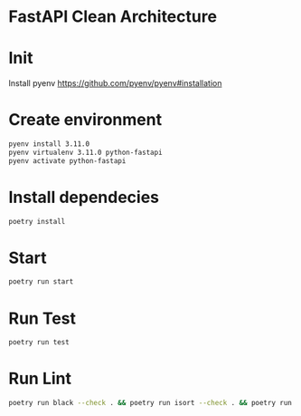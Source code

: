# FastAPI Clean Architecture

# Init
 Install pyenv https://github.com/pyenv/pyenv#installation

# Create environment
```bash
pyenv install 3.11.0
pyenv virtualenv 3.11.0 python-fastapi
pyenv activate python-fastapi
```

# Install dependecies
```bash
poetry install
```

# Start
```bash
poetry run start
```

# Run Test
```bash
poetry run test
```

# Run Lint
```bash
poetry run black --check . && poetry run isort --check . && poetry run flake8 .
```